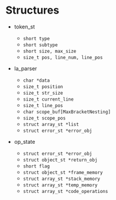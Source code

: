 # Structures

- token_st
    - `short type`
    - `short subtype`
    - `short size, max_size`
    - `size_t pos, line_num, line_pos`

- la_parser
    - `char *data`
    - `size_t position`
    -  `size_t str_size`
    - `size_t current_line`
    -  `size_t line_pos`
    - `char scope_buf[MaxBracketNesting]`
    - `size_t scope_pos`
    - `struct array_st *list`
    - `struct error_st *error_obj`
    
- op_state
  - `struct error_st *error_obj`
  - `struct object_st *return_obj`
  - `short flag`
  - `struct object_st *frame_memory`
  - `struct array_st *stack_memory`  
  - `struct array_st *temp_memory`
  - `struct array_st *code_operations`